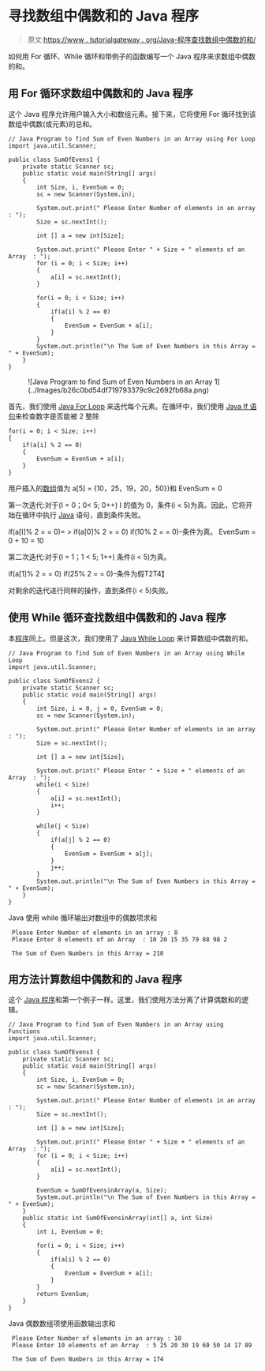 # 寻找数组中偶数和的 Java 程序

> 原文:[https://www . tutorialgateway . org/Java-程序查找数组中偶数的和/](https://www.tutorialgateway.org/java-program-to-find-sum-of-even-numbers-in-an-array/)

如何用 For 循环、While 循环和带例子的函数编写一个 Java 程序来求数组中偶数的和。

## 用 For 循环求数组中偶数和的 Java 程序

这个 Java 程序允许用户输入大小和数组元素。接下来，它将使用 For 循环找到该数组中偶数(或元素)的总和。

```
// Java Program to find Sum of Even Numbers in an Array using For Loop
import java.util.Scanner;

public class SumOfEvens1 {
	private static Scanner sc;
	public static void main(String[] args) 
	{
		int Size, i, EvenSum = 0;
		sc = new Scanner(System.in);

		System.out.print(" Please Enter Number of elements in an array : ");
		Size = sc.nextInt();	

		int [] a = new int[Size];

		System.out.print(" Please Enter " + Size + " elements of an Array  : ");
		for (i = 0; i < Size; i++)
		{
			a[i] = sc.nextInt();
		}   

		for(i = 0; i < Size; i++)
		{
			if(a[i] % 2 == 0)
			{
				EvenSum = EvenSum + a[i]; 
			}
		}		
		System.out.println("\n The Sum of Even Numbers in this Array = " + EvenSum);
	}
}
```

<figure class="wp-block-image">![Java Program to find Sum of Even Numbers in an Array 1](../Images/b26c0bd54df719793379c9c2692fb68a.png)</figure>

首先，我们使用 [Java For Loop](https://www.tutorialgateway.org/java-for-loop/) 来迭代每个元素。在循环中，我们使用 [Java If 语句](https://www.tutorialgateway.org/java-if-statement/)来检查数字是否能被 2 整除

```
for(i = 0; i < Size; i++)
{
	if(a[i] % 2 == 0)
	{
		EvenSum = EvenSum + a[i]; 
	}
}
```

用户插入的[数组](https://www.tutorialgateway.org/java-array/)值为 a[5] = {10，25，19，20，50}}和 EvenSum = 0

第一次迭代:对于(I = 0；0< 5; 0++)
I 的值为 0，条件(i < 5)为真。因此，它将开始在循环中执行 [Java](https://www.tutorialgateway.org/java-tutorial/) 语句，直到条件失败。

if(a[I]% 2 = = 0)= > if(a[0]% 2 = = 0)
if(10% 2 = = 0)–条件为真。
EvenSum = 0 + 10 = 10

第二次迭代:对于(I = 1；1 < 5; 1++)
条件(i < 5)为真。

if(a[1]% 2 = = 0)
if(25% 2 = = 0)–条件为假T2T4】

对剩余的迭代进行同样的操作，直到条件(i < 5)失败。

## 使用 While 循环查找数组中偶数和的 Java 程序

本[程序](https://www.tutorialgateway.org/learn-java-programs/)同上。但是这次，我们使用了 [Java While Loop](https://www.tutorialgateway.org/java-while-loop/) 来计算数组中偶数的和。

```
// Java Program to find Sum of Even Numbers in an Array using While Loop
import java.util.Scanner;

public class SumOfEvens2 {
	private static Scanner sc;
	public static void main(String[] args) 
	{
		int Size, i = 0, j = 0, EvenSum = 0;
		sc = new Scanner(System.in);

		System.out.print(" Please Enter Number of elements in an array : ");
		Size = sc.nextInt();	

		int [] a = new int[Size];

		System.out.print(" Please Enter " + Size + " elements of an Array  : ");
		while(i < Size)
		{
			a[i] = sc.nextInt();
			i++;
		}   

		while(j < Size)
		{
			if(a[j] % 2 == 0)
			{
				EvenSum = EvenSum + a[j]; 
			}
			j++;
		}		
		System.out.println("\n The Sum of Even Numbers in this Array = " + EvenSum);
	}
}
```

Java 使用 while 循环输出对数组中的偶数项求和

```
 Please Enter Number of elements in an array : 8
 Please Enter 8 elements of an Array  : 10 20 15 35 79 88 98 2

 The Sum of Even Numbers in this Array = 218
```

## 用方法计算数组中偶数和的 Java 程序

这个 [Java 程序](https://www.tutorialgateway.org/learn-java-programs/)和第一个例子一样。这里，我们使用方法分离了计算偶数和的逻辑。

```
// Java Program to find Sum of Even Numbers in an Array using Functions
import java.util.Scanner;

public class SumOfEvens3 {
	private static Scanner sc;
	public static void main(String[] args) 
	{
		int Size, i, EvenSum = 0;
		sc = new Scanner(System.in);

		System.out.print(" Please Enter Number of elements in an array : ");
		Size = sc.nextInt();	

		int [] a = new int[Size];

		System.out.print(" Please Enter " + Size + " elements of an Array  : ");
		for (i = 0; i < Size; i++)
		{
			a[i] = sc.nextInt();
		}   

		EvenSum = SumOfEvensinArray(a, Size);
		System.out.println("\n The Sum of Even Numbers in this Array = " + EvenSum);
	}
	public static int SumOfEvensinArray(int[] a, int Size)
	{
		int i, EvenSum = 0;

		for(i = 0; i < Size; i++)
		{
			if(a[i] % 2 == 0)
			{
				EvenSum = EvenSum + a[i]; 
			}
		}	
		return EvenSum;
	}
}
```

Java 偶数数组项使用函数输出求和

```
 Please Enter Number of elements in an array : 10
 Please Enter 10 elements of an Array  : 5 25 20 30 19 60 50 14 17 89

 The Sum of Even Numbers in this Array = 174
```